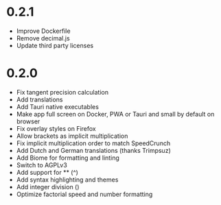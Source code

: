 # 0.2.1

- Improve Dockerfile
- Remove decimal.js
- Update third party licenses

# 0.2.0

- Fix tangent precision calculation
- Add translations
- Add Tauri native executables
- Make app full screen on Docker, PWA or Tauri and small by default on browser
- Fix overlay styles on Firefox
- Allow brackets as implicit multiplication
- Fix implicit multiplication order to match SpeedCrunch
- Add Dutch and German translations (thanks Trimpsuz)
- Add Biome for formatting and linting
- Switch to AGPLv3
- Add support for ** (^)
- Add syntax highlighting and themes
- Add integer division (\)
- Optimize factorial speed and number formatting
